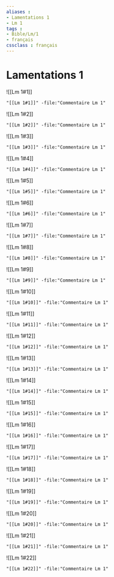 ```yaml
---
aliases : 
- Lamentations 1
- Lm 1
tags : 
- Bible/Lm/1
- français
cssclass : français
---
```


# Lamentations 1

![[Lm 1#1]]

```query
"[[Lm 1#1]]" -file:"Commentaire Lm 1"
```

![[Lm 1#2]]

```query
"[[Lm 1#2]]" -file:"Commentaire Lm 1"
```

![[Lm 1#3]]

```query
"[[Lm 1#3]]" -file:"Commentaire Lm 1"
```

![[Lm 1#4]]

```query
"[[Lm 1#4]]" -file:"Commentaire Lm 1"
```

![[Lm 1#5]]

```query
"[[Lm 1#5]]" -file:"Commentaire Lm 1"
```

![[Lm 1#6]]

```query
"[[Lm 1#6]]" -file:"Commentaire Lm 1"
```

![[Lm 1#7]]

```query
"[[Lm 1#7]]" -file:"Commentaire Lm 1"
```

![[Lm 1#8]]

```query
"[[Lm 1#8]]" -file:"Commentaire Lm 1"
```

![[Lm 1#9]]

```query
"[[Lm 1#9]]" -file:"Commentaire Lm 1"
```

![[Lm 1#10]]

```query
"[[Lm 1#10]]" -file:"Commentaire Lm 1"
```

![[Lm 1#11]]

```query
"[[Lm 1#11]]" -file:"Commentaire Lm 1"
```

![[Lm 1#12]]

```query
"[[Lm 1#12]]" -file:"Commentaire Lm 1"
```

![[Lm 1#13]]

```query
"[[Lm 1#13]]" -file:"Commentaire Lm 1"
```

![[Lm 1#14]]

```query
"[[Lm 1#14]]" -file:"Commentaire Lm 1"
```

![[Lm 1#15]]

```query
"[[Lm 1#15]]" -file:"Commentaire Lm 1"
```

![[Lm 1#16]]

```query
"[[Lm 1#16]]" -file:"Commentaire Lm 1"
```

![[Lm 1#17]]

```query
"[[Lm 1#17]]" -file:"Commentaire Lm 1"
```

![[Lm 1#18]]

```query
"[[Lm 1#18]]" -file:"Commentaire Lm 1"
```

![[Lm 1#19]]

```query
"[[Lm 1#19]]" -file:"Commentaire Lm 1"
```

![[Lm 1#20]]

```query
"[[Lm 1#20]]" -file:"Commentaire Lm 1"
```

![[Lm 1#21]]

```query
"[[Lm 1#21]]" -file:"Commentaire Lm 1"
```

![[Lm 1#22]]

```query
"[[Lm 1#22]]" -file:"Commentaire Lm 1"
```

